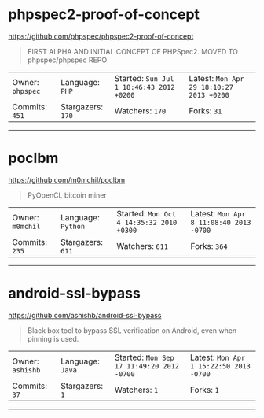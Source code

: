 # phpspec2-proof-of-concept

https://github.com/phpspec/phpspec2-proof-of-concept
<blockquote>
FIRST ALPHA AND INITIAL CONCEPT OF PHPSpec2. MOVED TO phpspec/phpspec REPO
</blockquote>

<table>
<tr><td>Owner: <code>phpspec</code></td>
    <td>Language: <code>PHP</code></td>
    <td>Started: <code>Sun Jul 1 18:46:43 2012 +0200</code></td>
    <td>Latest: <code>Mon Apr 29 18:10:27 2013 +0200</code></td></tr>
<tr><td>Commits: <code>451</code></td>
    <td>Stargazers: <code>170</code></td>
    <td>Watchers: <code>170</code></td>
    <td>Forks: <code>31</code></td></tr>
</table>

---

# poclbm

https://github.com/m0mchil/poclbm
<blockquote>
PyOpenCL bitcoin miner
</blockquote>

<table>
<tr><td>Owner: <code>m0mchil</code></td>
    <td>Language: <code>Python</code></td>
    <td>Started: <code>Mon Oct 4 14:35:32 2010 +0300</code></td>
    <td>Latest: <code>Mon Apr 8 11:08:40 2013 -0700</code></td></tr>
<tr><td>Commits: <code>235</code></td>
    <td>Stargazers: <code>611</code></td>
    <td>Watchers: <code>611</code></td>
    <td>Forks: <code>364</code></td></tr>
</table>

---

# android-ssl-bypass

https://github.com/ashishb/android-ssl-bypass
<blockquote>
Black box tool to bypass SSL verification on Android, even when pinning is used.
</blockquote>

<table>
<tr><td>Owner: <code>ashishb</code></td>
    <td>Language: <code>Java</code></td>
    <td>Started: <code>Mon Sep 17 11:49:20 2012 -0700</code></td>
    <td>Latest: <code>Mon Apr 1 15:22:50 2013 -0700</code></td></tr>
<tr><td>Commits: <code>37</code></td>
    <td>Stargazers: <code>1</code></td>
    <td>Watchers: <code>1</code></td>
    <td>Forks: <code>1</code></td></tr>
</table>

---

